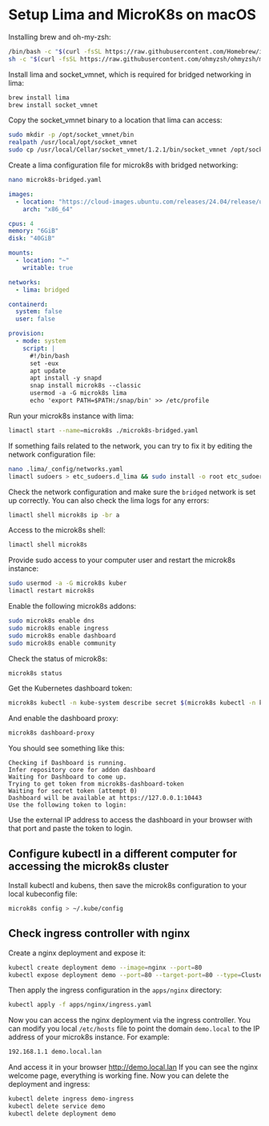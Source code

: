 # Setup Lima and MicroK8s on macOS

Installing brew and oh-my-zsh:

```bash
/bin/bash -c "$(curl -fsSL https://raw.githubusercontent.com/Homebrew/install/HEAD/install.sh)"
sh -c "$(curl -fsSL https://raw.githubusercontent.com/ohmyzsh/ohmyzsh/master/tools/install.sh)"
```

Install lima and socket_vmnet, which is required for bridged networking in lima:

```bash
brew install lima
brew install socket_vmnet
````

Copy the socket_vmnet binary to a location that lima can access:

```bash
sudo mkdir -p /opt/socket_vmnet/bin
realpath /usr/local/opt/socket_vmnet
sudo cp /usr/local/Cellar/socket_vmnet/1.2.1/bin/socket_vmnet /opt/socket_vmnet/bin
```

Create a lima configuration file for microk8s with bridged networking:

```bash
nano microk8s-bridged.yaml
```

```yaml
images:
  - location: "https://cloud-images.ubuntu.com/releases/24.04/release/ubuntu-24.04-server-cloudimg-amd64.img"
    arch: "x86_64"

cpus: 4
memory: "6GiB"
disk: "40GiB"

mounts:
  - location: "~"
    writable: true

networks:
  - lima: bridged

containerd:
  system: false
  user: false

provision:
  - mode: system
    script: |
      #!/bin/bash
      set -eux
      apt update
      apt install -y snapd
      snap install microk8s --classic
      usermod -a -G microk8s lima
      echo 'export PATH=$PATH:/snap/bin' >> /etc/profile
```

Run your microk8s instance with lima:

```bash
limactl start --name=microk8s ./microk8s-bridged.yaml
```

If something fails related to the network, you can try to fix it by editing the network configuration file:

```bash
nano .lima/_config/networks.yaml
limactl sudoers > etc_sudoers.d_lima && sudo install -o root etc_sudoers.d_lima "/private/etc/sudoers.d/lima"
```

Check the network configuration and make sure the `bridged` network is set up correctly. You can also check the lima logs for any errors:

```bash
limactl shell microk8s ip -br a
```

Access to the microk8s shell:

```bash
limactl shell microk8s
```

Provide sudo access to your computer user and restart the microk8s instance:

```bash
sudo usermod -a -G microk8s kuber
limactl restart microk8s
```

Enable the following microk8s addons:

```bash 
sudo microk8s enable dns 
sudo microk8s enable ingress 
sudo microk8s enable dashboard 
sudo microk8s enable community
```

Check the status of microk8s:

```bash
microk8s status
```

Get the Kubernetes dashboard token:

```bash
microk8s kubectl -n kube-system describe secret $(microk8s kubectl -n kube-system get secret | grep default-token | awk '{print $1}')
```

And enable the dashboard proxy:

```bash
microk8s dashboard-proxy
```

You should see something like this:

```
Checking if Dashboard is running.
Infer repository core for addon dashboard
Waiting for Dashboard to come up.
Trying to get token from microk8s-dashboard-token
Waiting for secret token (attempt 0)
Dashboard will be available at https://127.0.0.1:10443
Use the following token to login:
```

Use the external IP address to access the dashboard in your browser with that port and paste the token to login.

## Configure kubectl in a different computer for accessing the microk8s cluster

Install kubectl and kubens, then save the microk8s configuration to your local kubeconfig file:

```bash
microk8s config > ~/.kube/config
```

## Check ingress controller with nginx

Create a nginx deployment and expose it:

```bash
kubectl create deployment demo --image=nginx --port=80
kubectl expose deployment demo --port=80 --target-port=80 --type=ClusterIP
```

Then apply the ingress configuration in the `apps/nginx` directory:

```bash
kubectl apply -f apps/nginx/ingress.yaml
```

Now you can access the nginx deployment via the ingress controller. You can modify you local `/etc/hosts` file to point the domain `demo.local` to the IP address of your microk8s instance. For example:

```bash
192.168.1.1 demo.local.lan
```

And access it in your browser http://demo.local.lan If you can see the nginx welcome page, everything is working fine. Now you can delete the deployment and ingress:

```bash
kubectl delete ingress demo-ingress
kubectl delete service demo
kubectl delete deployment demo
```